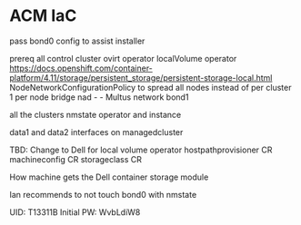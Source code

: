 # ACM IaC


pass bond0 config to assist installer

prereq
all control cluster
ovirt operator
localVolume operator https://docs.openshift.com/container-platform/4.11/storage/persistent_storage/persistent-storage-local.html 
NodeNetworkConfigurationPolicy to spread all nodes instead of per cluster
1 per node bridge
nad - 
    - Multus network bond1

all the clusters
nmstate operator and instance

data1 and data2 interfaces on managedcluster


TBD: Change to Dell for local volume operator
hostpathprovisioner CR
machineconfig CR
storageclass CR



How machine gets the 
Dell container storage module

Ian recommends to not touch bond0 with nmstate



UID: T13311B
Initial PW: WvbLdiW8